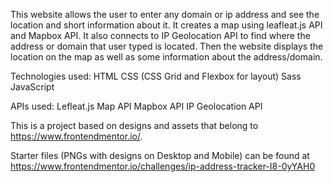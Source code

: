 This website allows the user to enter any domain or ip address and see the location and short information about it. It creates a map using leafleat.js API and Mapbox API. It also connects to IP Geolocation API to find where the address or domain that user typed is located. Then the website displays the location on the map as well as some information about the address/domain.

Technologies used:
HTML
CSS (CSS Grid and Flexbox for layout)
Sass
JavaScript

APIs used:
Lefleat.js Map API
Mapbox API
IP Geolocation API

This is a project based on designs and assets that belong to https://www.frontendmentor.io/. 

Starter files (PNGs with designs on Desktop and Mobile) can be found at https://www.frontendmentor.io/challenges/ip-address-tracker-I8-0yYAH0






